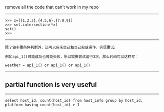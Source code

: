 remove all the code that can't work in my repo



----
```
>>> x=[{1,2,3},{4,5,6},{7,8,9}]
>>> set.intersection(*x)
set()
>>> 

```
----

```
除了做多重条件判断外，还可以用来自己和自己取或操作，实现重试。

例如api_1()可能成功也可能失败，所以需要尝试运行3次，那么代码可以这样写：

weather = api_1() or api_1() or api_1()
```

----
## partial function is very useful
----
```
select host_id, count(host_id) from host_info group by host_id, platform having count(host_id) > 1
```
